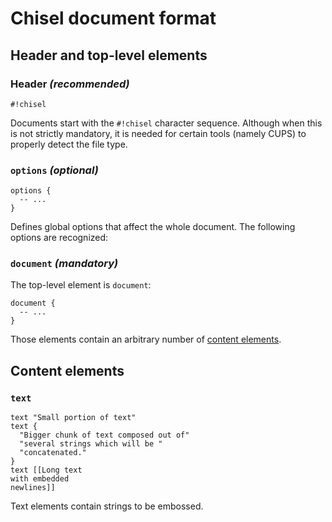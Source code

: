 # Chisel document format

## Header and top-level elements

### Header *(recommended)*

    #!chisel

Documents start with the `#!chisel` character sequence. Although when this
is not strictly mandatory, it is needed for certain tools (namely CUPS) to
properly detect the file type.

### `options` *(optional)*

    options {
      -- ...
    }

Defines global options that affect the whole document. The following
options are recognized:


### `document` *(mandatory)*

The top-level element is `document`:

    document {
      -- ...
    }

Those elements contain an arbitrary number of [content
elements](#Content_elements).


## Content elements

### `text`

    text "Small portion of text"
    text {
      "Bigger chunk of text composed out of"
      "several strings which will be "
      "concatenated."
    }
    text [[Long text
    with embedded
    newlines]]

Text elements contain strings to be embossed.

<!-- vim: filetype=markdown spell spelllang=en
  -->
